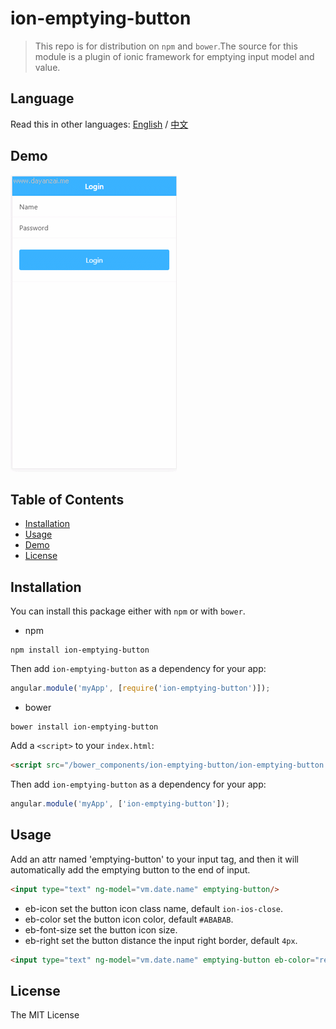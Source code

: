 # ion-emptying-button

> This repo is for distribution on `npm` and `bower`.The source for this module is a plugin
of ionic framework for emptying input model and value.

## Language
Read this in other languages: [English](https://github.com/jarden-liu/ion-emptying-button/blob/master/README.md) / [中文](https://github.com/jarden-liu/ion-emptying-button/blob/master/README.zh-cn.md)

## Demo
![demo](https://raw.githubusercontent.com/jarden-liu/ion-emptying-button/master/img/demo.gif)

## Table of Contents
- [Installation](#installation)
- [Usage](#usage)
- [Demo](#demo)
- [License](#license)

## Installation

You can install this package either with `npm` or with `bower`.

- npm

```shell
npm install ion-emptying-button
```
Then add `ion-emptying-button` as a dependency for your app:

```javascript
angular.module('myApp', [require('ion-emptying-button')]);
```

- bower

```shell
bower install ion-emptying-button
```


Add a `<script>` to your `index.html`:

```html
<script src="/bower_components/ion-emptying-button/ion-emptying-button.js"></script>
```

Then add `ion-emptying-button` as a dependency for your app:

```javascript
angular.module('myApp', ['ion-emptying-button']);
```


## Usage
Add an  attr named 'emptying-button' to your input tag, and then it will automatically add the emptying button to the end of input.

```html
<input type="text" ng-model="vm.date.name" emptying-button/>
```
- eb-icon  set the button icon class name, default `ion-ios-close`.
- eb-color  set the button icon color, default `#ABABAB`.
- eb-font-size  set the button icon size.
- eb-right  set the button distance the input right border, default `4px`.
```html
<input type="text" ng-model="vm.date.name" emptying-button eb-color="red" eb-right="4px" eb-font-size="15px" eb-icon="ion-android-close"/>
```



## License

The MIT License
